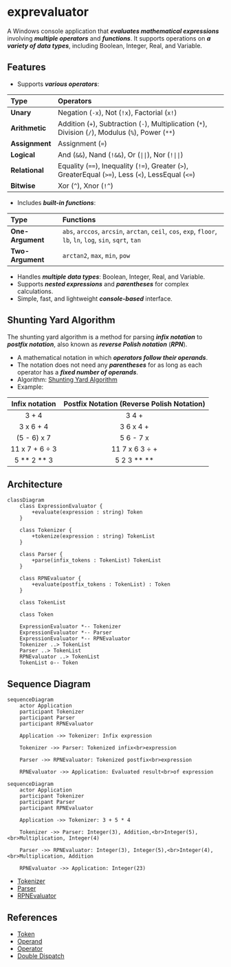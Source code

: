 # exprevaluator

A Windows console application that ***evaluates mathematical expressions*** involving ***multiple operators*** and ***functions***. It supports operations on ***a variety of data types***, including Boolean, Integer, Real, and Variable.

## Features

-   Supports ***various operators***:

Type            |   Operators
:---------------|:----------------------------------------------------------------
**Unary**       |   Negation (`-x`), Not (`!x`), Factorial (`x!`)
**Arithmetic**  |   Addition (`+`), Subtraction (`-`), Multiplication (`*`), Division (`/`), Modulus (`%`), Power (`**`)
**Assignment**  |   Assignment (`=`)
**Logical**     |   And (`&&`), Nand (`!&&`), Or (`\|\|`), Nor (`!\|\|`)
**Relational**  |   Equality (`==`), Inequality (`!=`), Greater (`>`), GreaterEqual (`>=`), Less (`<`), LessEqual (`<=`)
**Bitwise**     |   Xor (`^`), Xnor (`!^`)

-   Includes ***built-in functions***:

Type            |   Functions
:---------------|:----------------------------------------------------------------
**One-Argument**|   `abs`, `arccos`, `arcsin`, `arctan`, `ceil`, `cos`, `exp`, `floor`, `lb`, `ln`, `log`, `sin`, `sqrt`, `tan`
**Two-Argument**|   `arctan2`, `max`, `min`, `pow`

-   Handles ***multiple data types***: Boolean, Integer, Real, and Variable.
-   Supports ***nested expressions*** and ***parentheses*** for complex calculations.
-   Simple, fast, and lightweight ***console-based*** interface.

## Shunting Yard Algorithm

The shunting yard algorithm is a method for parsing ***infix notation*** to ***postfix notation***, also known as ***reverse Polish notation*** (***RPN***).

-   A mathematical notation in which ***operators follow their operands***.
-   The notation does not need any ***parentheses*** for as long as each operator has a ***fixed number of operands***.
-   Algorithm: [Shunting Yard Algorithm](!docs/Parser.pdf)
-   Example:

Infix notation  |   Postfix Notation (Reverse Polish Notation)
:--------------:|:---------------------------------------------------------------:
3 + 4           |   3 4 +
3 x 6 + 4       |   3 6 x 4 +
(5 - 6) x 7     |   5 6 - 7 x
11 x 7 + 6 ÷ 3  |   11 7 x 6 3 ÷ +
5 ** 2 ** 3     |   5 2 3 ** **

## Architecture

```mermaid
classDiagram
    class ExpressionEvaluator {
        +evaluate(expression : string) Token
    }

    class Tokenizer {
        +tokenize(expression : string) TokenList
    }

    class Parser {
        +parse(infix_tokens : TokenList) TokenList
    }

    class RPNEvaluator {
        +evaluate(postfix_tokens : TokenList) : Token
    }

    class TokenList

    class Token

    ExpressionEvaluator *-- Tokenizer
    ExpressionEvaluator *-- Parser
    ExpressionEvaluator *-- RPNEvaluator
    Tokenizer ..> TokenList
    Parser ..> TokenList
    RPNEvaluator ..> TokenList
    TokenList o-- Token
```

## Sequence Diagram

```mermaid
sequenceDiagram
    actor Application
    participant Tokenizer
    participant Parser
    participant RPNEvaluator

    Application ->> Tokenizer: Infix expression

    Tokenizer ->> Parser: Tokenized infix<br>expression

    Parser ->> RPNEvaluator: Tokenized postfix<br>expression

    RPNEvaluator ->> Application: Evaluated result<br>of expression
```

```mermaid
sequenceDiagram
    actor Application
    participant Tokenizer
    participant Parser
    participant RPNEvaluator

    Application ->> Tokenizer: 3 + 5 * 4

    Tokenizer ->> Parser: Integer(3), Addition,<br>Integer(5),<br>Multiplication, Integer(4)

    Parser ->> RPNEvaluator: Integer(3), Integer(5),<br>Integer(4),<br>Multiplication, Addition

    RPNEvaluator ->> Application: Integer(23)
```

-   [Tokenizer](!docs/Tokenizer.pdf)
-   [Parser](!docs/Parser.pdf)
-   [RPNEvaluator](!docs/Evaluator.pdf)

## References

-   [Token](!docs/Token.md)
-   [Operand](!docs/Operand.md)
-   [Operator](!docs/Operator.md)
-   [Double Dispatch](!docs/Double%20Dispatch.md)